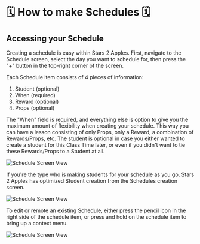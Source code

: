 # 🗓 How to make Schedules 🗓

## Accessing your Schedule

Creating a schedule is easy within Stars 2 Apples. First, navigate to the Schedule screen, select the day you want to schedule for, then press the "+" button in the top-right corner of the screen.

Each Schedule item consists of 4 pieces of information:

1. Student (optional)
2. When (required)
3. Reward (optional)
4. Props (optional)

The "When" field is required, and everything else is option to give you the maximum amount of flexibility when creating your schedule. This way you can have a lesson consisting of only Props, only a Reward, a combination of Rewards/Props, etc. The student is optional in case you either wanted to create a student for this Class Time later, or even if you didn't want to tie these Rewards/Props to a Student at all.

![Schedule Screen View](https://raw.githubusercontent.com/Stars2Apples/Support/main/assets/schedule-create-1.gif)

If you're the type who is making students for your schedule as you go, Stars 2 Apples has optimized Student creation from the Schedules creation screen.

![Schedule Screen View](https://raw.githubusercontent.com/Stars2Apples/Support/main/assets/schedule-create-2.gif)

To edit or remote an existing Schedule, either press the pencil icon in the right side of the schedule item, or press and hold on the schedule item to bring up a context menu.

![Schedule Screen View](https://raw.githubusercontent.com/Stars2Apples/Support/main/assets/schedule-create-3.gif)
